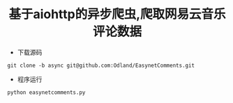 # <center>基于aiohttp的异步爬虫,爬取网易云音乐评论数据<center/>
* 下载源码

`git clone -b async git@github.com:Odland/EasynetComments.git`

* 程序运行

`python easynetcomments.py`


    
 